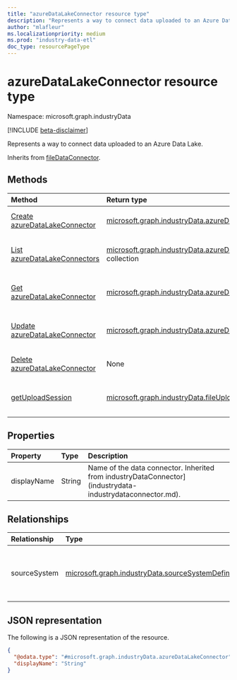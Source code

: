 ```yaml
---
title: "azureDataLakeConnector resource type"
description: "Represents a way to connect data uploaded to an Azure Data Lake."
author: "mlafleur"
ms.localizationpriority: medium
ms.prod: "industry-data-etl"
doc_type: resourcePageType
---
```


# azureDataLakeConnector resource type

Namespace: microsoft.graph.industryData

[!INCLUDE [beta-disclaimer](../../includes/beta-disclaimer.md)]

Represents a way to connect data uploaded to an Azure Data Lake.

Inherits from [fileDataConnector](industrydata-filedataconnector.md).

## Methods

| Method                                                                                | Return type                                                                                              | Description                                                                                                          |
| :------------------------------------------------------------------------------------ | :------------------------------------------------------------------------------------------------------- | :------------------------------------------------------------------------------------------------------------------- |
| [Create azureDataLakeConnector](../api/industrydata-azuredatalakeconnector-post.md)   | [microsoft.graph.industryData.azureDataLakeConnector](industrydata-azuredatalakeconnector.md)            | Create a new [azureDataLakeConnector](industrydata-azuredatalakeconnector.md) object.                                |
| [List azureDataLakeConnectors](../api/industrydata-azuredatalakeconnector-list.md)    | [microsoft.graph.industryData.azureDataLakeConnector](industrydata-azuredatalakeconnector.md) collection | Get a list of the [azureDataLakeConnector](industrydata-azuredatalakeconnector.md) objects and their properties.     |
| [Get azureDataLakeConnector](../api/industrydata-azuredatalakeconnector-get.md)       | [microsoft.graph.industryData.azureDataLakeConnector](industrydata-azuredatalakeconnector.md)            | Read the properties and relationships of an [azureDataLakeConnector](industrydata-azuredatalakeconnector.md) object. |
| [Update azureDataLakeConnector](../api/industrydata-azuredatalakeconnector-update.md) | [microsoft.graph.industryData.azureDataLakeConnector](industrydata-azuredatalakeconnector.md)            | Update the properties of an [azureDataLakeConnector](industrydata-azuredatalakeconnector.md) object.                 |
| [Delete azureDataLakeConnector](../api/industrydata-azuredatalakeconnector-delete.md) | None                                                                                                     | Deletes an [azureDataLakeConnector](industrydata-azuredatalakeconnector.md) object.                                  |
| [getUploadSession](../api/industrydata-azuredatalakeconnector-getuploadsession.md)    | [microsoft.graph.industryData.fileUploadSession](industrydata-fileuploadsession.md)                      | Retrieves an upload session used to supply file-based data to an inbound flow.                                       |

## Properties

| Property    | Type   | Description                                                                                                |
| :---------- | :----- | :--------------------------------------------------------------------------------------------------------- |
| displayName | String | Name of the data connector. Inherited from industryDataConnector](industrydata-industrydataconnector.md). |

## Relationships

| Relationship | Type                                                             | Description                                                                                                                                  |
| :----------- | :--------------------------------------------------------------- | :------------------------------------------------------------------------------------------------------------------------------------------- |
| sourceSystem | [microsoft.graph.industryData.sourceSystemDefinition](industrydata-sourcesystemdefinition.md) | The **sourceSystemDefinition** this connector is connected to. Inherited from [industryDataConnector](industrydata-industrydataconnector.md) |

## JSON representation

The following is a JSON representation of the resource.

<!-- {
  "blockType": "resource",
  "keyProperty": "id",
  "@odata.type": "microsoft.graph.industryData.azureDataLakeConnector",
  "baseType": "microsoft.graph.industryData.fileDataConnector",
  "openType": false
}
-->

```json
{
  "@odata.type": "#microsoft.graph.industryData.azureDataLakeConnector",
  "displayName": "String"
}
```
